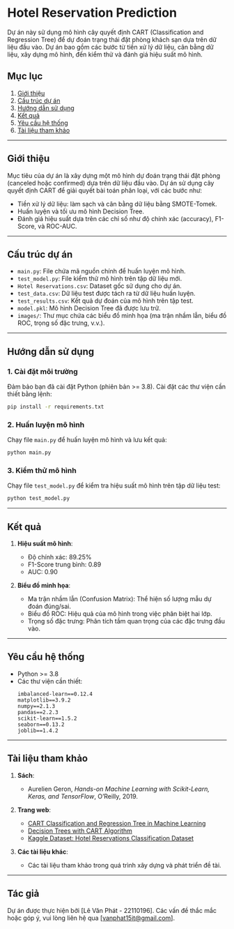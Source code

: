 
# Hotel Reservation Prediction

Dự án này sử dụng mô hình cây quyết định CART (Classification and Regression Tree) để dự đoán trạng thái đặt phòng khách sạn dựa trên dữ liệu đầu vào. Dự án bao gồm các bước từ tiền xử lý dữ liệu, cân bằng dữ liệu, xây dựng mô hình, đến kiểm thử và đánh giá hiệu suất mô hình.

## Mục lục

1. [Giới thiệu](#giới-thiệu)
2. [Cấu trúc dự án](#cấu-trúc-dự-án)
3. [Hướng dẫn sử dụng](#hướng-dẫn-sử-dụng)
4. [Kết quả](#kết-quả)
5. [Yêu cầu hệ thống](#yêu-cầu-hệ-thống)
6. [Tài liệu tham khảo](#tài-liệu-tham-khảo)

---

## Giới thiệu

Mục tiêu của dự án là xây dựng một mô hình dự đoán trạng thái đặt phòng (canceled hoặc confirmed) dựa trên dữ liệu đầu vào. Dự án sử dụng cây quyết định CART để giải quyết bài toán phân loại, với các bước như:
- Tiền xử lý dữ liệu: làm sạch và cân bằng dữ liệu bằng SMOTE-Tomek.
- Huấn luyện và tối ưu mô hình Decision Tree.
- Đánh giá hiệu suất dựa trên các chỉ số như độ chính xác (accuracy), F1-Score, và ROC-AUC.

---

## Cấu trúc dự án

- `main.py`: File chứa mã nguồn chính để huấn luyện mô hình.
- `test_model.py`: File kiểm thử mô hình trên tập dữ liệu mới.
- `Hotel Reservations.csv`: Dataset gốc sử dụng cho dự án.
- `test_data.csv`: Dữ liệu test được tách ra từ dữ liệu huấn luyện.
- `test_results.csv`: Kết quả dự đoán của mô hình trên tập test.
- `model.pkl`: Mô hình Decision Tree đã được lưu trữ.
- `images/`: Thư mục chứa các biểu đồ minh họa (ma trận nhầm lẫn, biểu đồ ROC, trọng số đặc trưng, v.v.).

---

## Hướng dẫn sử dụng

### 1. Cài đặt môi trường
Đảm bảo bạn đã cài đặt Python (phiên bản >= 3.8). Cài đặt các thư viện cần thiết bằng lệnh:
```bash
pip install -r requirements.txt
```

### 2. Huấn luyện mô hình
Chạy file `main.py` để huấn luyện mô hình và lưu kết quả:
```bash
python main.py
```

### 3. Kiểm thử mô hình
Chạy file `test_model.py` để kiểm tra hiệu suất mô hình trên tập dữ liệu test:
```bash
python test_model.py
```

---

## Kết quả

1. **Hiệu suất mô hình**:
   - Độ chính xác: 89.25%
   - F1-Score trung bình: 0.89
   - AUC: 0.90

2. **Biểu đồ minh họa**:
   - Ma trận nhầm lẫn (Confusion Matrix): Thể hiện số lượng mẫu dự đoán đúng/sai.
   - Biểu đồ ROC: Hiệu quả của mô hình trong việc phân biệt hai lớp.
   - Trọng số đặc trưng: Phân tích tầm quan trọng của các đặc trưng đầu vào.

---

## Yêu cầu hệ thống

- Python >= 3.8
- Các thư viện cần thiết:
  ```plaintext
  imbalanced-learn==0.12.4
  matplotlib==3.9.2
  numpy==2.1.3
  pandas==2.2.3
  scikit-learn==1.5.2
  seaborn==0.13.2
  joblib==1.4.2
  ```

---

## Tài liệu tham khảo

1. **Sách**:
   - Aurelien Geron, *Hands-on Machine Learning with Scikit-Learn, Keras, and TensorFlow*, O’Reilly, 2019.

2. **Trang web**:
   - [CART Classification and Regression Tree in Machine Learning](https://www.geeksforgeeks.org/cart-classification-and-regression-tree-in-machine-learning/)
   - [Decision Trees with CART Algorithm](https://medium.com/geekculture/decision-trees-with-cart-algorithm-7e179acee8ff)
   - [Kaggle Dataset: Hotel Reservations Classification Dataset](https://www.kaggle.com/datasets/ahsan81/hotel-reservations-classification-dataset)

3. **Các tài liệu khác**:
   - Các tài liệu tham khảo trong quá trình xây dựng và phát triển đề tài.

---

## **Tác giả**
Dự án được thực hiện bởi [Lê Văn Phát - 22110196]. Các vấn đề thắc mắc hoặc góp ý, vui lòng liên hệ qua [vanphat15it@gmail.com].